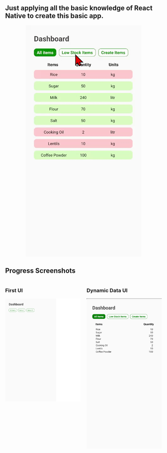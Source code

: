 ## Just applying all the basic knowledge of React Native to create this basic app.

<div align="center">
  <img 
    src="./Progress-images/demo.gif" 
    alt="React Native App Demo"
    style="max-width: 100%; height: auto;"
  />
</div>

## Progress Screenshots

<div style="display: flex; justify-content: center; gap: 20px;">
  <div>
    <h3>First UI</h3>
    <img src="./Progress-images/first-protype.png" alt="First UI" width="400"/>
  </div>
  <div>
    <h3>Dynamic Data UI</h3>
    <img src="./Progress-images/progress2.png" alt="Dynamic Data UI" width="400"/>
  </div>
</div>

